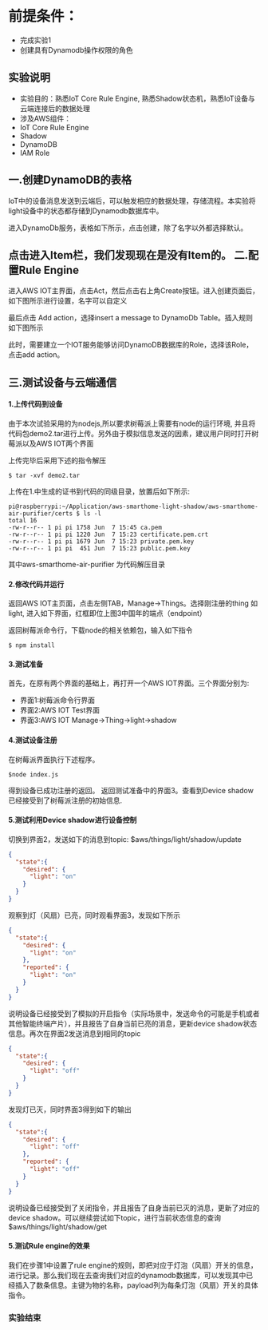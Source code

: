 前提条件：
==========
* 完成实验1
* 创建具有Dynamodb操作权限的角色

实验说明
----------
* 实验目的：熟悉IoT Core Rule Engine, 熟悉Shadow状态机，熟悉IoT设备与云端连接后的数据处理
* 涉及AWS组件：
 * IoT Core Rule Engine
 * Shadow
 * DynamoDB
 * IAM Role

一.创建DynamoDB的表格
----------------
IoT中的设备消息发送到云端后，可以触发相应的数据处理，存储流程。本实验将light设备中的状态都存储到Dynamodb数据库中。

进入DynamoDb服务，表格如下所示，点击创建，除了名字以外都选择默认。

点击进入Item栏，我们发现现在是没有Item的。
二.配置Rule Engine
----------------
进入AWS IOT主界面，点击Act，然后点击右上角Create按钮。进入创建页面后，如下图所示进行设置，名字可以自定义

最后点击 Add action，选择insert a message to DynamoDb Table。插入规则如下图所示


此时，需要建立一个IOT服务能够访问DynamoDB数据库的Role，选择该Role，点击add action。

三.测试设备与云端通信
----------------
#### 1.上传代码到设备
由于本次试验采用的为nodejs,所以要求树莓派上需要有node的运行环境, 并且将代码包demo2.tar进行上传。另外由于模拟信息发送的因素，建议用户同时打开树莓派以及AWS IOT两个界面

上传完毕后采用下述的指令解压
```shell
$ tar -xvf demo2.tar
```
上传在1.中生成的证书到代码的同级目录，放置后如下所示:
```shell
pi@raspberrypi:~/Application/aws-smarthome-light-shadow/aws-smarthome-air-purifier/certs $ ls -l
total 16
-rw-r--r-- 1 pi pi 1758 Jun  7 15:45 ca.pem
-rw-r--r-- 1 pi pi 1220 Jun  7 15:23 certificate.pem.crt
-rw-r--r-- 1 pi pi 1679 Jun  7 15:23 private.pem.key
-rw-r--r-- 1 pi pi  451 Jun  7 15:23 public.pem.key
```
其中aws-smarthome-air-purifier 为代码解压目录
#### 2.修改代码并运行

返回AWS IOT主页面，点击左侧TAB，Manage->Things。选择刚注册的thing 如light, 进入如下界面，红框即位上图3中国年的端点（endpoint）


返回树莓派命令行，下载node的相关依赖包，输入如下指令
```shell
$ npm install
```
#### 3.测试准备
首先，在原有两个界面的基础上，再打开一个AWS IOT界面。三个界面分别为:
  * 界面1:树莓派命令行界面
  * 界面2:AWS IOT Test界面
  * 界面3:AWS IOT Manage->Thing->light->shadow
#### 4.测试设备注册
在树莓派界面执行下述程序。
```shell
$node index.js
```
得到设备已成功注册的返回。
返回测试准备中的界面3。查看到Device shadow已经接受到了树莓派注册的初始信息. 
#### 5.测试利用Device shadow进行设备控制
切换到界面2，发送如下的消息到topic: $aws/things/light/shadow/update
```json
{
  "state":{
    "desired": {
      "light": "on"
    }
  }
}
```
观察到灯（风扇）已亮，同时观看界面3，发现如下所示
```json
{
  "state":{
    "desired": {
      "light": "on"
    },
    "reported": {
      "light": "on"
    }
  }
}
```
说明设备已经接受到了模拟的开启指令（实际场景中，发送命令的可能是手机或者其他智能终端产片），并且报告了自身当前已亮的消息，更新device shadow状态信息。再次在界面2发送消息到相同的topic
```json
{
  "state":{
    "desired": {
      "light": "off"
    }
  }
}
```
发现灯已灭，同时界面3得到如下的输出
```json
{
  "state":{
    "desired": {
      "light": "off"
    },
    "reported": {
      "light": "off"
    }
  }
}
```
说明设备已经接受到了关闭指令，并且报告了自身当前已灭的消息，更新了对应的device shadow。可以继续尝试如下topic，进行当前状态信息的查询
$aws/things/light/shadow/get
#### 5.测试Rule engine的效果
我们在步骤1中设置了rule engine的规则，即把对应于灯泡（风扇）开关的信息，进行记录。那么我们现在去查询我们对应的dynamodb数据库，可以发现其中已经插入了数条信息。主键为物的名称，payload列为每条灯泡（风扇）开关的具体指令。

### 实验结束

